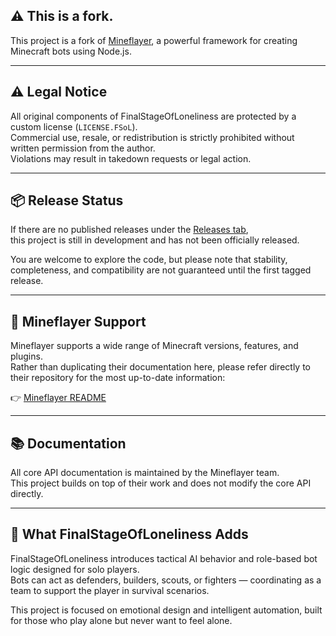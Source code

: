 ## ⚠️ **This is a fork.**

This project is a fork of [Mineflayer](https://github.com/PrismarineJS/mineflayer), a powerful framework for creating Minecraft bots using Node.js.

---

## ⚠️ Legal Notice

All original components of FinalStageOfLoneliness are protected by a custom license (`LICENSE.FSoL`).  
Commercial use, resale, or redistribution is strictly prohibited without written permission from the author.  
Violations may result in takedown requests or legal action.

---

## 📦 Release Status

If there are no published releases under the [Releases tab](https://github.com/vlalikoffc/FinalStageOfLoneliness/releases),  
this project is still in development and has not been officially released.

You are welcome to explore the code, but please note that stability, completeness, and compatibility are not guaranteed until the first tagged release.

---

## 🧠 Mineflayer Support

Mineflayer supports a wide range of Minecraft versions, features, and plugins.  
Rather than duplicating their documentation here, please refer directly to their repository for the most up-to-date information:

👉 [Mineflayer README](https://github.com/PrismarineJS/mineflayer#readme)

---

## 📚 Documentation

All core API documentation is maintained by the Mineflayer team.  
This project builds on top of their work and does not modify the core API directly.

---

## 🚀 What FinalStageOfLoneliness Adds

FinalStageOfLoneliness introduces tactical AI behavior and role-based bot logic designed for solo players.  
Bots can act as defenders, builders, scouts, or fighters — coordinating as a team to support the player in survival scenarios.

This project is focused on emotional design and intelligent automation, built for those who play alone but never want to feel alone.
